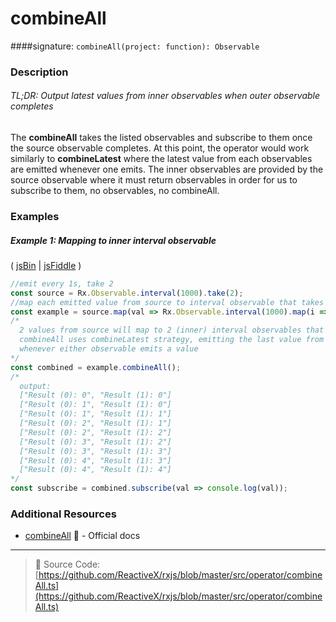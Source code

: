 # combineAll
####signature: `combineAll(project: function): Observable`

### Description

###### TL;DR: Output latest values from inner observables when outer observable completes

The **combineAll** takes the listed observables and subscribe to them once the source observable completes. At this point, the operator would work similarly to **combineLatest** where the latest value from each observables are emitted whenever one emits. The inner observables are provided by the source observable where it must return observables in order for us to subscribe to them, no observables, no combineAll.

### Examples

##### Example 1: Mapping to inner interval observable

( [jsBin](http://jsbin.com/kovofevimo/edit?js,console) | [jsFiddle](https://jsfiddle.net/btroncone/pvj1nbLa/) )

```js
//emit every 1s, take 2
const source = Rx.Observable.interval(1000).take(2);
//map each emitted value from source to interval observable that takes 5 values
const example = source.map(val => Rx.Observable.interval(1000).map(i => `Result (${val}): ${i}`).take(5));
/*
  2 values from source will map to 2 (inner) interval observables that emit every 1s
  combineAll uses combineLatest strategy, emitting the last value from each
  whenever either observable emits a value
*/
const combined = example.combineAll();
/*
  output:
  ["Result (0): 0", "Result (1): 0"]
  ["Result (0): 1", "Result (1): 0"]
  ["Result (0): 1", "Result (1): 1"]
  ["Result (0): 2", "Result (1): 1"]
  ["Result (0): 2", "Result (1): 2"]
  ["Result (0): 3", "Result (1): 2"]
  ["Result (0): 3", "Result (1): 3"]
  ["Result (0): 4", "Result (1): 3"]
  ["Result (0): 4", "Result (1): 4"]
*/
const subscribe = combined.subscribe(val => console.log(val));
```


### Additional Resources
* [combineAll](http://reactivex.io/rxjs/class/es6/Observable.js~Observable.html#instance-method-combineAll) :newspaper: - Official docs

---
> :file_folder: Source Code:  [https://github.com/ReactiveX/rxjs/blob/master/src/operator/combineAll.ts](https://github.com/ReactiveX/rxjs/blob/master/src/operator/combineAll.ts)

